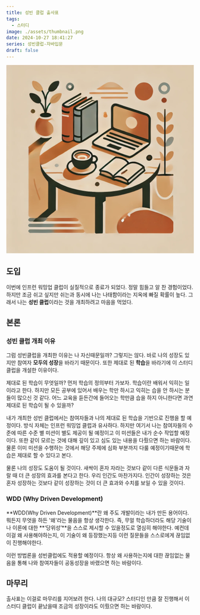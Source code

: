 ```yaml
---
title: 성빈 클럽 출사표
tags:
  - 스터디
image: ./assets/thumbnail.png
date: 2024-10-27 18:41:27
series: 성빈클럽-자바입문
draft: false
---
```


![썸네일](./assets/thumbnail.png)

## 도입

이번에 인프런 워밍업 클럽이 실질적으로 종료가 되었다. 정말 힘들고 알 찬 경험이었다. 하지만 조금 쉬고 싶지만 쉬는과 동시에 나는 나태함이라는 지옥에 빠질 확률이 높다. 그래서 나는 **성빈 클럽**이라는 것을 개최하려고 마음을 먹었다.

## 본론

### 성빈 클럽 개최 이유

그럼 성빈클럽을 개최한 이유는 나 자신때문일까? 그렇지는 않다. 바로 나의 성장도 있지만 참여자 **모두의 성장**을 바라기 때문이다. 또한 제대로 된 **학습**을 바라기에 이 스터디 클럽을 개설한 이유이다.

제대로 된 학습이 무엇일까? 먼저 학습의 정의부터 가보자. 학습이란 배워서 익히는 일이라고 한다. 하지만 모든 공부에 있어서 배우는 학만 하시고 익히는 습을 안 하시는 분들이 많으신 것 같다. 어느 교육을 듣든간에 들어오는 학만큼 습을 하지 아니한다면 과연 제대로 된 학습이 될 수 있을까?

내가 개최한 성빈 클럽에서는 참여자들과 나의 제대로 된 학습을 기반으로 진행을 할 예정이다. 방식 자체는 인프런 워밍업 클럽과 유사하다. 하지만 여기서 나는 참여자들의 수준에 따른 수준 별 미션이 별도 제공이 될 예정이고 이 미션들은 내가 순수 작업할 예정이다. 또한 같이 모르는 것에 대해 깊이 있고 심도 있는 내용을 다뤘으면 하는 바람이다. 물론 이미 미션을 수행하는 것에서 해당 주제에 심화 부분까지 다룰 예정이기때문에 학습은 제대로 할 수 있다고 본다.

물론 나의 성장도 도움이 될 것이다. 새싹이 혼자 자라는 것보다 같이 다른 식문들과 자랄 때 더 큰 성장의 효과를 본다고 한다. 우리 인간도 마찬가지다. 인간이 성장하는 것은 혼자 성장하는 것보다 같이 성장하는 것이 더 큰 효과와 수치를 보일 수 있을 것이다.

### WDD (Why Driven Development)

**WDD(Why Driven Development)**란 왜 주도 개발이라는 내가 만든 용어이다. 뭐든지 무엇을 하든 '왜'라는 물음을 항상 생각한다. 즉, 무얼 학습하더라도 해당 기술이나 이론에 대한 **‘당위성’**을 스스로 제시할 수 있을정도로 열심히 해야한다. 예컨데 이걸 왜 사용해야하는지, 이 기술이 왜 등장했는지등 이런 질문들을 스스로에게 끊임없이 진행해야한다.

이런 방법론을 성빈클럽에도 적용할 예정이다. 항상 왜 사용하는지에 대한 끊임없는 물음을 통해 나와 참여자들이 공동성장을 바랬으면 하는 바람이다.

## 마무리

출사표는 이걸로 마무리를 지어보려 한다. 나의 대규모? 스터디인 만큼 잘 진행해서 이 스터디 클럽이 끝났을때 조금의 성장이라도 이뤘으면 하는 바람이다.
